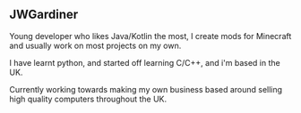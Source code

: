 ## JWGardiner

Young developer who likes Java/Kotlin the most, I create mods for Minecraft and usually work on most projects on my own.

I have learnt python, and started off learning C/C++, and i'm based in the UK.

Currently working towards making my own business based around selling high quality computers throughout the UK.
